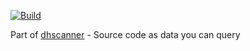 [![Build](https://github.com/OrenGitHub/dhscanner.query.engine/actions/workflows/main.yml/badge.svg)](https://github.com/OrenGitHub/dhscanner.query.engine/actions/workflows/main.yml)

Part of [dhscanner][1] - Source code as data you can query

[1]: https://github.com/OrenGitHub/dhscanner
